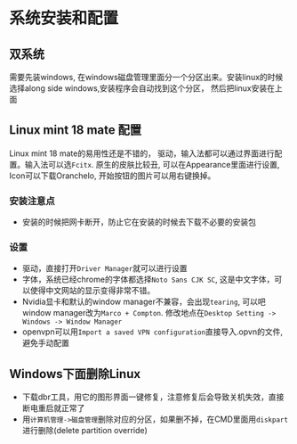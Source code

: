 # 系统安装和配置

## 双系统
需要先装windows, 在windows磁盘管理里面分一个分区出来。安装linux的时候选择along side windows,安装程序会自动找到这个分区，
然后把linux安装在上面


## Linux mint 18 mate 配置
Linux mint 18 mate的易用性还是不错的， 驱动，输入法都可以通过界面进行配置。输入法可以选`Fcitx`.
原生的皮肤比较丑, 可以在Appearance里面进行设置, Icon可以下载Oranchelo, 开始按钮的图片可以用右键换掉。

### 安装注意点
* 安装的时候把网卡断开，防止它在安装的时候去下载不必要的安装包

### 设置
* 驱动，直接打开`Driver Manager`就可以进行设置
* 字体，系统已经chrome的字体都选择`Noto Sans CJK SC`, 这是中文字体，可以使得中文网站的显示变得非常不错。
* Nvidia显卡和默认的window manager不兼容，会出现`tearing`, 可以吧window manager改为`Marco + Compton`. 修改地点在`Desktop Setting
-> Windows -> Window Manager`
* openvpn可以用`Import a saved VPN configuration`直接导入.opvn的文件,避免手动配置

## Windows下面删除Linux
* 下载dbr工具，用它的图形界面一键修复，注意修复后会导致关机失效，直接断电重启就正常了
* 用`计算机管理->磁盘管理`删除对应的分区，如果删不掉，在CMD里面用`diskpart`进行删除(delete partition override)

